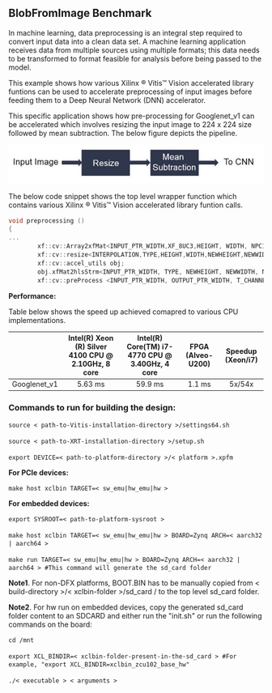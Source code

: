 ## BlobFromImage Benchmark

In machine learning, data preprocessing is an integral step required to convert input data into a clean data set. A machine learning application receives data from multiple sources using multiple formats; this data needs to be transformed to format feasible for analysis before being passed to the model.

This example shows how various Xilinx ® Vitis™ Vision accelerated library funtions can be used to accelerate preprocessing of input images before feeding them to a Deep Neural Network (DNN) accelerator.

This specific application shows how pre-processing for Googlenet_v1 can be accelerated which involves resizing the input image to 224 x 224 size followed by mean subtraction. The below figure depicts the pipeline.

![Googlenet pre-processing](./gnet_pp.JPG)


The below code snippet shows the top level wrapper function which contains various Xilinx ® Vitis™ Vision accelerated library funtion calls.

```c++
void preprocessing ()
{
...
        xf::cv::Array2xfMat<INPUT_PTR_WIDTH,XF_8UC3,HEIGHT, WIDTH, NPC1>  (img_inp, imgInput0);
        xf::cv::resize<INTERPOLATION,TYPE,HEIGHT,WIDTH,NEWHEIGHT,NEWWIDTH,NPC_T,MAXDOWNSCALE> (imgInput0, out_mat);
        xf::cv::accel_utils obj;
        obj.xfMat2hlsStrm<INPUT_PTR_WIDTH, TYPE, NEWHEIGHT, NEWWIDTH, NPC_T, (NEWWIDTH*NEWHEIGHT/8)>(out_mat, resizeStrmout, srcMat_cols_align_npc);
        xf::cv::preProcess <INPUT_PTR_WIDTH, OUTPUT_PTR_WIDTH, T_CHANNELS, CPW, HEIGHT, WIDTH, NPC_TEST, PACK_MODE, X_WIDTH, ALPHA_WIDTH, BETA_WIDTH, GAMMA_WIDTH, OUT_WIDTH, X_IBITS, ALPHA_IBITS, BETA_IBITS, GAMMA_IBITS, OUT_IBITS, SIGNED_IN, OPMODE> (resizeStrmout, img_out, params, rows_out, cols_out, th1, th2);


```

**Performance:**

Table below shows the speed up achieved comapred to various CPU implementations.

|              |  Intel(R) Xeon (R)   Silver 4100 CPU @ 2.10GHz, 8 core |  Intel(R) Core(TM) i7-4770 CPU @ 3.40GHz, 4 core |  FPGA   (Alveo-U200) |  Speedup   (Xeon/i7) |
|:------------:|:------------------------------------------------------:|:------------------------------------------------:|:--------------------:|:--------------------:|
| Googlenet_v1 |                         5.63 ms                        |                      59.9 ms                     |        1.1 ms        |        5x/54x        |



### Commands to run for building the design:

    source < path-to-Vitis-installation-directory >/settings64.sh

    source < path-to-XRT-installation-directory >/setup.sh

    export DEVICE=< path-to-platform-directory >/< platform >.xpfm

**For PCIe devices:**

    make host xclbin TARGET=< sw_emu|hw_emu|hw >

**For embedded devices:**

    export SYSROOT=< path-to-platform-sysroot >

    make host xclbin TARGET=< sw_emu|hw_emu|hw > BOARD=Zynq ARCH=< aarch32 | aarch64 >

    make run TARGET=< sw_emu|hw_emu|hw > BOARD=Zynq ARCH=< aarch32 | aarch64 > #This command will generate the sd_card folder

**Note1**. For non-DFX platforms, BOOT.BIN has to be manually copied from < build-directory >/< xclbin-folder >/sd\_card / to the top level sd_card folder.

**Note2**. For hw run on embedded devices, copy the generated sd_card folder content to an SDCARD and either run the "init.sh" or run the following commands on the board:

    cd /mnt
	   
    export XCL_BINDIR=< xclbin-folder-present-in-the-sd_card > #For example, "export XCL_BINDIR=xclbin_zcu102_base_hw"
	   
    ./< executable > < arguments >
